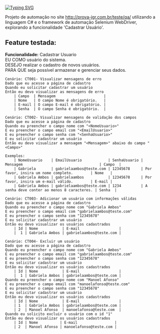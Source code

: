 [![Typing SVG](https://readme-typing-svg.demolab.com?font=Fira+Code&size=18&pause=1000&color=DF62F7&width=435&lines=Projeto+de+Automa%C3%A7%C3%A3o+Cadastro+de+Usu%C3%A1rios)](https://git.io/typing-svg)

Projeto de automação no site http://prova-jgr.com.br/teste/qa/ utilizando a linguagem C# e o framework de automação Selenium WebDriver, explorando a funcionalidade 'Cadastrar Usuário'.

## Feature testada:

**Funcionalidade:** Cadastrar Usuario <br>
	EU COMO usuário do sistema. <br>
	DESEJO realizar o cadastro de novos usuários. <br>
	PARA QUE seja possível armazenar e gerenciar seus dados. <br>

    Cenário: CT001- Visualizar mensagens de erro
	Dado que eu acesse a página de cadastro
	Quando eu solicitar cadastrar um usuário
	Então eu devo visualizar as mensagens de erro
		| Campo  | Mensagem                      |
		| Nome   | O campo Nome é obrigatório.   |
		| E-mail | O campo E-mail é obrigatório. |
		| Senha  | O campo Senha é obrigatório.  |
		 
    Cenário: CT002- Visualizar mensagens de validação dos campos
	Dado que eu acesse a página de cadastro
	Quando eu preencher o campo nome com "<NomeUsuario>"
	E eu preencher o campo email com "<EmailUsuario>"
	E eu preencher o campo senha com "<SenhaUsuario>"
	E eu solicitar cadastrar um usuário
	Então eu devo visualizar a mensagem "<Mensagem>" abaixo do campo "<Campo>" 

	Exemplos: 
		| NomeUsuario    | EmailUsuario            | SenhaUsuario | Mensagem                                   | Campo  |
		| Gabriela       | gabrielaambos@teste.com | 12345678     | Por favor, insira um nome completo.        | Nome   |
		| Gabriela Ambos | gabrielaambos           | 12345678     | Por favor, insira um e-mail válido.        | E-mail |
		| Gabriela Ambos | gabrielaambos@teste.com | 1234         | A senha deve conter ao menos 8 caracteres. | Senha  |

    Cenário: CT003- Adicionar um usuário com informações válidas
	Dado que eu acesse a página de cadastro
	Quando eu preencher o campo nome com "Gabriela Ambos"
	E eu preencher o campo email com "gabrielaambos@teste.com"
	E eu preencher o campo senha com "12345678"
	E eu solicitar cadastrar um usuário
	Então eu devo visualizar os usuários cadastrados
		| Id | Nome           | E-mail                  |
		|  1 | Gabriela Ambos | gabrielaambos@teste.com |

    Cenário: CT004- Excluir um usuário 
	Dado que eu acesse a página de cadastro
	Quando eu preencher o campo nome com "Gabriela Ambos"
	E eu preencher o campo email com "gabrielaambos@teste.com"
	E eu preencher o campo senha com "12345678"
	E eu solicitar cadastrar um usuário
	Então eu devo visualizar os usuários cadastrados
		| Id | Nome           | E-mail                  |
		|  1 | Gabriela Ambos | gabrielaambos@teste.com |
	Quando eu preencher o campo nome com "Manoel Afonso"
	E eu preencher o campo email com "manoelafonso@teste.com"
	E eu preencher o campo senha com "12345678"
	E eu solicitar cadastrar um usuário
	Então eu devo visualizar os usuários cadastrados
		| Id | Nome           | E-mail                  |
		| 1  | Gabriela Ambos | gabrielaambos@teste.com |
		| 2  | Manoel Afonso  | manoelafonso@teste.com  |
	Quando eu solicito excluir o usuário com o id "1"
	Então eu devo visualizar os usuários cadastrados
		| Id | Nome          | E-mail                 |
		| 2  | Manoel Afonso | manoelafonso@teste.com |





